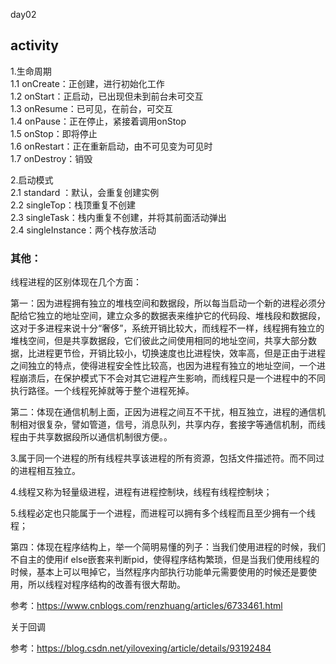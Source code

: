 day02

## activity

1.生命周期<br/>	1.1 onCreate：正创建，进行初始化工作<br/>	1.2 onStart：正启动，已出现但未到前台未可交互<br/>	1.3 onResume：已可见，在前台，可交互<br/>	1.4 onPause：正在停止，紧接着调用onStop<br/>	1.5 onStop：即将停止<br/>	1.6 onRestart：正在重新启动，由不可见变为可见时<br/>	1.7 onDestroy：销毁

2.启动模式<br/>	2.1 standard ：默认，会重复创建实例<br/>	2.2 singleTop：栈顶重复不创建<br/>	2.3 singleTask：栈内重复不创建，并将其前面活动弹出<br/>	2.4 singleInstance：两个栈存放活动

### 其他：

线程进程的区别体现在几个方面：

第一：因为进程拥有独立的堆栈空间和数据段，所以每当启动一个新的进程必须分配给它独立的地址空间，建立众多的数据表来维护它的代码段、堆栈段和数据段，这对于多进程来说十分“奢侈”，系统开销比较大，而线程不一样，线程拥有独立的堆栈空间，但是共享数据段，它们彼此之间使用相同的地址空间，共享大部分数据，比进程更节俭，开销比较小，切换速度也比进程快，效率高，但是正由于进程之间独立的特点，使得进程安全性比较高，也因为进程有独立的地址空间，一个进程崩溃后，在保护模式下不会对其它进程产生影响，而线程只是一个进程中的不同执行路径。一个线程死掉就等于整个进程死掉。

第二：体现在通信机制上面，正因为进程之间互不干扰，相互独立，进程的通信机制相对很复杂，譬如管道，信号，消息队列，共享内存，套接字等通信机制，而线程由于共享数据段所以通信机制很方便。。

3.属于同一个进程的所有线程共享该进程的所有资源，包括文件描述符。而不同过的进程相互独立。

4.线程又称为轻量级进程，进程有进程控制块，线程有线程控制块；

5.线程必定也只能属于一个进程，而进程可以拥有多个线程而且至少拥有一个线程；

第四：体现在程序结构上，举一个简明易懂的列子：当我们使用进程的时候，我们不自主的使用if else嵌套来判断pid，使得程序结构繁琐，但是当我们使用线程的时候，基本上可以甩掉它，当然程序内部执行功能单元需要使用的时候还是要使用，所以线程对程序结构的改善有很大帮助。

参考：https://www.cnblogs.com/renzhuang/articles/6733461.html

关于回调

参考：https://blog.csdn.net/yilovexing/article/details/93192484